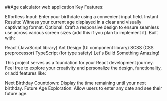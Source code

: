 ##Age calculator web application
Key Features:

Effortless Input: Enter your birthdate using a convenient input field.
Instant Results: Witness your current age displayed in a clear and visually captivating format.
Optional: Craft a responsive design to ensure seamless use across various screen sizes (add this if you plan to implement it).
Built with:

React (JavaScript library)
Ant Design (UI component library)
SCSS (CSS preprocessor)
TypeScript (for type safety)
Let's Build Something Amazing!

This project serves as a foundation for your React development journey. Feel free to explore your creativity and personalize the design, functionality, or add features like:

Next Birthday Countdown: Display the time remaining until your next birthday.
Future Age Exploration: Allow users to enter any date and see their future age.
